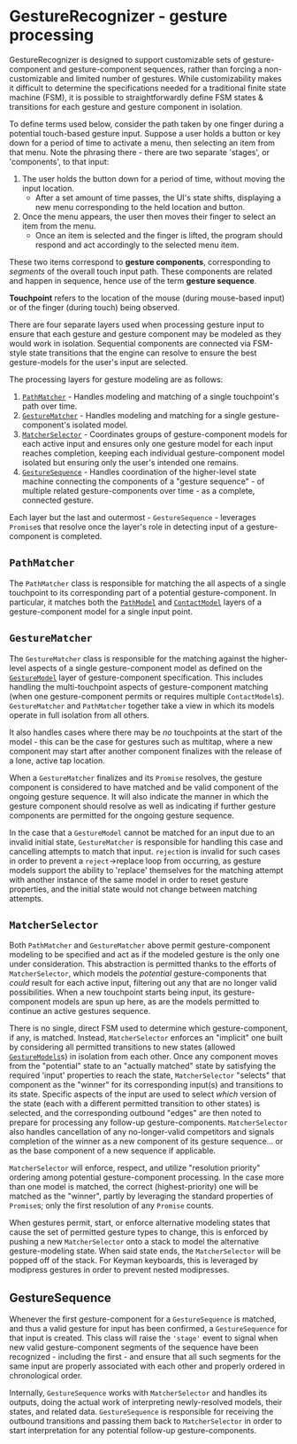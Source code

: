 # GestureRecognizer - gesture processing

GestureRecognizer is designed to support customizable sets of gesture-component and gesture-component sequences, rather than forcing a non-customizable and limited number of gestures.  While customizability makes it difficult to determine the specifications needed for a traditional finite state machine (FSM), it is possible to straightforwardly define FSM states & transitions for each gesture and gesture component in isolation.

To define terms used below, consider the path taken by one finger during a potential touch-based gesture input.  Suppose a user holds a button or key down for a period of time to activate a menu, then selecting an item from that menu.  Note the phrasing there - there are two separate 'stages', or 'components', to that input:
1. The user holds the button down for a period of time, without moving the input location.
    - After a set amount of time passes, the UI's state shifts, displaying a new menu corresponding to the held location and button.
2. Once the menu appears, the user then moves their finger to select an item from the menu.
    - Once an item is selected and the finger is lifted, the program should respond and act accordingly to the selected menu item.

These two items correspond to **gesture components**, corresponding to _segments_ of the overall touch input path.  These components are related and happen in sequence, hence use of the term **gesture sequence**.

**Touchpoint** refers to the location of the mouse (during mouse-based input) or of the finger (during touch) being observed.

There are four separate layers used when processing gesture input to ensure that each gesture and gesture component may be modeled as they would work in isolation.  Sequential components are connected via FSM-style state transitions that the engine can resolve to ensure the best gesture-models for the user's input are selected.

The processing layers for gesture modeling are as follows:
1. [`PathMatcher`](#pathmatcher) - Handles modeling and matching of a single touchpoint's path over time.
2. [`GestureMatcher`](#gesturematcher) - Handles modeling and matching for a single gesture-component's isolated model.
3. [`MatcherSelector`](#matcherselector) - Coordinates groups of gesture-component models for each active input and ensures only one gesture model for each input reaches completion, keeping each individual gesture-component model isolated but ensuring only the user's intended one remains.
4. [`GestureSequence`](#gesturesequence) - Handles coordination of the higher-level state machine connecting the components of a "gesture sequence" - of multiple related gesture-components over time - as a complete, connected gesture.

Each layer but the last and outermost - `GestureSequence` - leverages `Promise`s that resolve once the layer's role in detecting input of a gesture-component is completed.

## `PathMatcher`

The `PathMatcher` class is responsible for matching the all aspects of a single touchpoint to its corresponding part of a potential gesture-component.  In particular, it matches both the [`PathModel`](./gesture-modeling.md#pathmodel) and [`ContactModel`](./gesture-modeling.md#contactmodel) layers of a gesture-component model for a single input point.

## `GestureMatcher`

The `GestureMatcher` class is responsible for the matching against the higher-level aspects of a single gesture-component model as defined on the [`GestureModel`](./gesture-modeling.md#gesturemodel) layer of gesture-component specification.  This includes handling the multi-touchpoint aspects of gesture-component matching (when one gesture-component permits or requires multiple `ContactModel`s).  `GestureMatcher` and `PathMatcher` together take a view in which its models operate in full isolation from all others.

It also handles cases where there may be _no_ touchpoints at the start of the model - this can be the case for gestures such as multitap, where a new component may start after another component finalizes with the release of a lone, active tap location.

When a `GestureMatcher` finalizes and its `Promise` resolves, the gesture component is considered to have matched and be valid component of the ongoing gesture sequence.  It will also indicate the manner in which the gesture component should resolve as well as indicating if further gesture components are permitted for the ongoing gesture sequence.

In the case that a `GestureModel` cannot be matched for an input due to an invalid initial state, `GestureMatcher` is responsible for handling this case and cancelling attempts to match that input.  `reject`ion is invalid for such cases in order to prevent a `reject`->replace loop from occurring, as gesture models support the ability to 'replace' themselves for the matching attempt with another instance of the same model in order to reset gesture properties, and the initial state would not change between matching attempts.

## `MatcherSelector`

Both `PathMatcher` and `GestureMatcher` above permit gesture-component modeling to be specified and act as if the modeled gesture is the only one under consideration.  This abstraction is permitted thanks to the efforts of `MatcherSelector`, which models the _potential_ gesture-components that _could_ result for each active input, filtering out any that are no longer valid possibilities.  When a new touchpoint starts being input, its gesture-component models are spun up here, as are the models permitted to continue an active gestures sequence.

There is no single, direct FSM used to determine which gesture-component, if any, is matched.  Instead, `MatcherSelector` enforces an "implicit" one built by considering all permitted transitions to new states (allowed [`GestureModels`](./gesture-modeling.md#gesturemodel)s) in isolation from each other.  Once any component moves from the "potential" state to an "actually matched" state by satisfying the required 'input' properties to reach the state, `MatcherSelector` "selects" that component as the "winner" for its corresponding input(s) and transitions to its state.  Specific aspects of the input are used to select _which_ version of the state (each with a different permitted transition to other states) is selected, and the corresponding outbound "edges" are then noted to prepare for processing any follow-up gesture-components.  `MatcherSelector` also handles cancellation of any no-longer-valid competitors and signals completion of the winner as a new component of its gesture sequence... or as the base component of a new sequence if applicable.

`MatcherSelector` will enforce, respect, and utilize "resolution priority" ordering among potential gesture-component processing.  In the case more than one model is matched, the correct (highest-priority) one will be matched as the "winner",  partly by leveraging the standard properties of `Promise`s; only the first resolution of any `Promise` counts.

When gestures permit, start, or enforce alternative modeling states that cause the set of permitted gesture types to change, this is enforced by pushing a new `MatcherSelector` onto a stack to model the alternative gesture-modeling state.  When said state ends, the `MatcherSelector` will be popped off of the stack.  For Keyman keyboards, this is leveraged by modipress gestures in order to prevent nested modipresses.

## GestureSequence

Whenever the first gesture-component for a `GestureSequence` is matched, and thus a valid gesture for input has been confirmed, a `GestureSequence` for that input is created.  This class will raise the `'stage'` event to signal when new valid gesture-component segments of the sequence have been recognized - including the first - and ensure that all such segments for the same input are properly associated with each other and properly ordered in chronological order.

Internally, `GestureSequence` works with `MatcherSelector` and handles its outputs, doing the actual work of interpreting newly-resolved models, their states, and related data.  `GestureSequence` is responsible for receiving the outbound transitions and passing them back to `MatcherSelector` in order to start interpretation for any potential follow-up gesture-components.